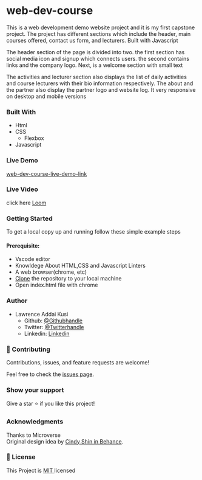 # web-dev-course
This is a web development demo website project and it is my first capstone project. The project has different sections which include the header, main courses offered, contact us form, and lecturers. Built with Javascript

The header section of the page is divided into two. the first section has social media icon and signup which connects users. the second contains links and the company logo. Next, is a welcome section with small text

The activities and lecturer section also displays the list of daily activities and course lecturers with their bio information respectively. The about and the partner also display the partner logo and website log. It very responsive on desktop and mobile versions

### Built With
- Html<br />
- CSS
   - Flexbox
- Javascript

### Live Demo
[web-dev-course-live-demo-link](https://kusilaw.github.io/web-dev-course/)

### Live Video
click here [Loom](https://www.loom.com/share/4b0b9691e4a047d1ba6b0347f9197fca)
### Getting Started 
To get a local copy up and running follow these simple example steps

#### Prerequisite:  
  - Vscode editor 
  - Knowldege About HTML,CSS and Javascript Linters
  - A web browser(chrome, etc)
  - [Clone](https://docs.github.com/en/desktop/contributing-and-collaborating-using-github-desktop/adding-and-cloning-repositories/cloning-and-forking-repositories-fromhttps://www.behance.net/adagio07-github-desktop ) the repository to your local machine
  - Open index.html file with chrome


### Author
- Lawrence Addai Kusi
  - Github: [@Githubhandle](https://github.com/kusiLaw)
  - Twitter: [@Twitterhandle](https://twitter.com/kusilaw)
  - Linkedin: [Linkedin](https://www.linkedin.com/in/lawrence-kusi-55a662104)


### :handshake: Contributing
Contributions, issues, and feature requests are welcome! 

Feel free to check the [issues page](https://github.com/kusiLaw/web-dev-course/issues).

### Show your support
Give a star :star: if you like this project!


### Acknowledgments
Thanks to Microverse \
Original design idea by [Cindy Shin in Behance](https://www.behance.net/gallery/29845175/CC-Global-Summit-2015).

### 📝 License
This Project is <a href ="https://opensource.org/licenses/MIT">MIT </a> licensed
